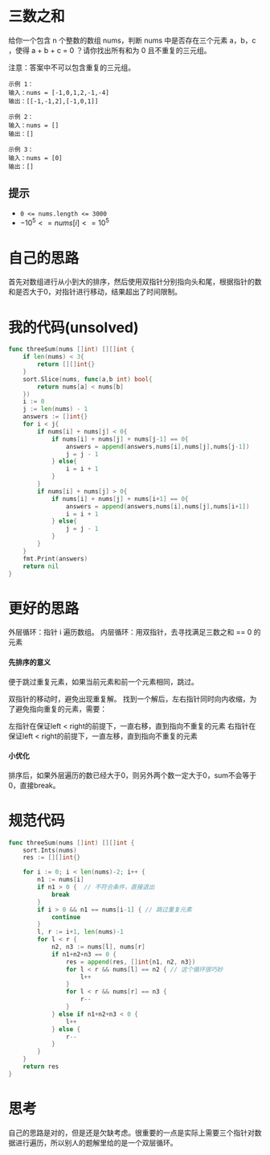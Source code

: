 # 三数之和

给你一个包含 n 个整数的数组 nums，判断 nums 中是否存在三个元素 a，b，c ，使得 a + b + c = 0 ？请你找出所有和为 0 且不重复的三元组。

注意：答案中不可以包含重复的三元组。

```
示例 1：
输入：nums = [-1,0,1,2,-1,-4]
输出：[[-1,-1,2],[-1,0,1]]

示例 2：
输入：nums = []
输出：[]

示例 3：
输入：nums = [0]
输出：[]
```

## 提示

- `0 <= nums.length <= 3000`
- $-10^5 <= nums[i] <= 10^5$

# 自己的思路

首先对数组进行从小到大的排序，然后使用双指针分别指向头和尾，根据指针的数和是否大于0，对指针进行移动，结果超出了时间限制。

# 我的代码(unsolved)

```go
func threeSum(nums []int) [][]int {
    if len(nums) < 3{
        return [][]int{}
    }
    sort.Slice(nums, func(a,b int) bool{
        return nums[a] < nums[b]
    })
    i := 0 
    j := len(nums) - 1
    answers := []int{}
    for i < j{
        if nums[i] + nums[j] < 0{
            if nums[i] + nums[j] + nums[j-1] == 0{
                answers = append(answers,nums[i],nums[j],nums[j-1])
                j = j - 1
            } else{
                i = i + 1
            }
        }
        if nums[i] + nums[j] > 0{
            if nums[i] + nums[j] + nums[i+1] == 0{
                answers = append(answers,nums[i],nums[j],nums[i+1])
                i = i + 1
            } else{
                j = j - 1
            }
        }
    }
    fmt.Print(answers)
    return nil
}
```

# 更好的思路

外层循环：指针 i 遍历数组。
内层循环：用双指针，去寻找满足三数之和 == 0 的元素

#### 先排序的意义

便于跳过重复元素，如果当前元素和前一个元素相同，跳过。

双指针的移动时，避免出现重复解。
找到一个解后，左右指针同时向内收缩，为了避免指向重复的元素，需要：

左指针在保证left < right的前提下，一直右移，直到指向不重复的元素
右指针在保证left < right的前提下，一直左移，直到指向不重复的元素

#### 小优化

排序后，如果外层遍历的数已经大于0，则另外两个数一定大于0，sum不会等于0，直接break。

# 规范代码

```go
func threeSum(nums []int) [][]int {
	sort.Ints(nums)
	res := [][]int{}

	for i := 0; i < len(nums)-2; i++ {
		n1 := nums[i]
		if n1 > 0 {  // 不符合条件，直接退出
			break
		}
		if i > 0 && n1 == nums[i-1] { // 跳过重复元素
			continue
		}
		l, r := i+1, len(nums)-1
		for l < r {
			n2, n3 := nums[l], nums[r]
			if n1+n2+n3 == 0 {
				res = append(res, []int{n1, n2, n3})
				for l < r && nums[l] == n2 { // 这个循环很巧妙
					l++
				}
				for l < r && nums[r] == n3 {
					r--
				}
			} else if n1+n2+n3 < 0 {
				l++
			} else {
				r--
			}
		}
	}
	return res
}
```

# 思考

自己的思路是对的，但是还是欠缺考虑。很重要的一点是实际上需要三个指针对数据进行遍历，所以别人的题解里给的是一个双层循环。

